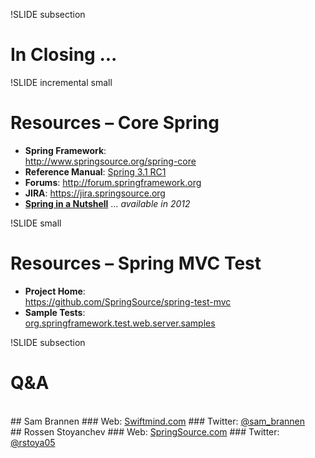 !SLIDE subsection
# In Closing ...

!SLIDE incremental small
# Resources – Core Spring

* __Spring Framework__:<br /><a href="http://www.springsource.org/spring-core">http://www.springsource.org/spring-core</a>
* __Reference Manual__: <a href="http://static.springsource.org/spring/docs/3.1.0.RC1/spring-framework-reference/html/">Spring 3.1 RC1</a>
* __Forums__: <a href="http://forum.springframework.org">http://forum.springframework.org</a>
* __JIRA__: <a href="https://jira.springsource.org">https://jira.springsource.org</a>
* __<a href="http://shop.oreilly.com/product/9780596801946.do">Spring in a Nutshell</a>__ … _available in 2012_

!SLIDE small
# Resources – Spring MVC Test

* __Project Home__:<br /><a href="https://github.com/SpringSource/spring-test-mvc">https://github.com/SpringSource/spring-test-mvc</a>
* __Sample Tests__:<br /><a href="https://github.com/SpringSource/spring-test-mvc/tree/master/src/test/java/org/springframework/test/web/server/samples">org.springframework.test.web.server.samples</a>

!SLIDE subsection
# Q&A
<br />
## Sam Brannen
### Web: <a href="http://www.swiftmind.com">Swiftmind.com</a>
### Twitter: <a href="http://twitter.com/sam_brannen">@sam_brannen</a>
<br />
## Rossen Stoyanchev
### Web: <a href="http://www.springsource.com">SpringSource.com</a>
### Twitter: <a href="http://twitter.com/rstoya05">@rstoya05</a>
